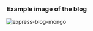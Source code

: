 ### Example image of the blog
![express-blog-mongo](https://github.com/AlbertLnz/express-blog-mongo/assets/120119395/ceee387d-49b6-4b2e-ba47-0afc66c45eaa)
